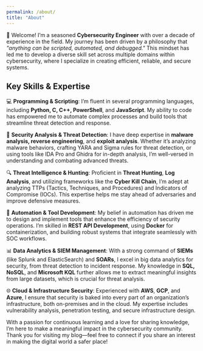 ```yaml
---
permalink: /about/
title: "About"
---
```


👋 Welcome! I’m a seasoned **Cybersecurity Engineer** with over a decade of experience in the field. My journey has been driven by a philosophy that *"anything can be scripted, automated, and debugged."* This mindset has led me to develop a diverse skill set across multiple domains within cybersecurity, where I specialize in creating efficient, reliable, and secure systems.

## Key Skills & Expertise

💻 **Programming & Scripting**: I’m fluent in several programming languages, including **Python, C, C++, PowerShell**, and **JavaScript**. My ability to code has empowered me to automate complex processes and build tools that streamline threat detection and response.

🔐 **Security Analysis & Threat Detection**: I have deep expertise in **malware analysis, reverse engineering**, and **exploit analysis**. Whether it’s analyzing malware behaviors, crafting YARA and Sigma rules for threat detection, or using tools like IDA Pro and Ghidra for in-depth analysis, I’m well-versed in understanding and combating advanced threats.

🔍 **Threat Intelligence & Hunting**: Proficient in **Threat Hunting**, **Log Analysis**, and utilizing frameworks like the **Cyber Kill Chain**, I’m adept at analyzing TTPs (Tactics, Techniques, and Procedures) and Indicators of Compromise (IOCs). This expertise helps me stay ahead of adversaries and improve defensive measures.

🚀 **Automation & Tool Development**: My belief in automation has driven me to design and implement tools that enhance the efficiency of security operations. I’m skilled in **REST API Development**, using **Docker** for containerization, and building robust systems that integrate seamlessly with SOC workflows.

📊 **Data Analytics & SIEM Management**: With a strong command of **SIEMs** (like Splunk and ElasticSearch) and **SOARs**, I excel in big data analytics for security, from threat detection to incident response. My knowledge in **SQL, NoSQL**, and **Microsoft KQL** further allows me to extract meaningful insights from large datasets, which is crucial for threat analysis.

🌐 **Cloud & Infrastructure Security**: Experienced with **AWS**, **GCP**, and **Azure**, I ensure that security is baked into every part of an organization’s infrastructure, both on-premises and in the cloud. My expertise includes vulnerability analysis, penetration testing, and secure infrastructure design.

With a passion for continuous learning and a love for sharing knowledge, I’m here to make a meaningful impact in the cybersecurity community. Thank you for visiting my blog—feel free to connect if you share an interest in making the digital world a safer place!
